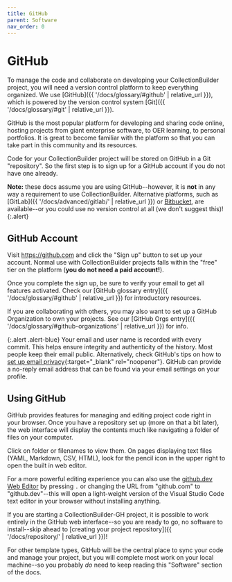 ```yaml
---
title: GitHub
parent: Software
nav_order: 0
---
```


# GitHub

To manage the code and collaborate on developing your CollectionBuilder project, you will need a version control platform to keep everything organized.
We use [GitHub]({{ '/docs/glossary/#github' | relative_url }}), which is powered by the version control system [Git]({{ '/docs/glossary/#git' | relative_url }}).

GitHub is the most popular platform for developing and sharing code online, hosting projects from giant enterprise software, to OER learning, to personal portfolios. 
It is great to become familiar with the platform so that you can take part in this community and its resources.

Code for your CollectionBuilder project will be stored on GitHub in a Git "repository".
So the first step is to sign up for a GitHub account if you do not have one already.

**Note:** these docs assume you are using GitHub--however, it is **not** in any way a requirement to use CollectionBuilder. 
Alternative platforms, such as [GitLab]({{ '/docs/advanced/gitlab/' | relative_url }}) or [Bitbucket](https://bitbucket.org/product), are available--or you could use no version control at all (we don't suggest this)!
{:.alert}

## GitHub Account

Visit <https://github.com> and click the "Sign up" button to set up your account.
Normal use with CollectionBuilder projects falls within the "free" tier on the platform (**you do not need a paid account!**).

Once you complete the sign up, be sure to verify your email to get all features activated.
Check our [GitHub glossary entry]({{ '/docs/glossary/#github' | relative_url }}) for introductory resources.

If you are collaborating with others, you may also want to set up a GitHub Organization to own your projects.
See our [GitHub Orgs entry]({{ '/docs/glossary/#github-organizations' | relative_url }}) for info.

{:.alert .alert-blue}
Your email and user name is recorded with every commit.
This helps ensure integrity and authenticity of the history.
Most people keep their email public. 
Alternatively, check GitHub's tips on how to [set up email privacy](https://help.github.com/en/github/setting-up-and-managing-your-github-user-account/setting-your-commit-email-address#about-commit-email-addresses){:target="_blank" rel="noopener"}. 
GitHub can provide a no-reply email address that can be found via your email settings on your profile.

## Using GitHub

GitHub provides features for managing and editing project code right in your browser. 
Once you have a repository set up (more on that a bit later), the web interface will display the contents much like navigating a folder of files on your computer.

Click on folder or filenames to view them. 
On pages displaying text files (YAML, Markdown, CSV, HTML), look for the pencil icon in the upper right to open the built in web editor.

For a more powerful editing experience you can also use the [github.dev Web Editor](https://docs.github.com/en/codespaces/the-githubdev-web-based-editor) by pressing `.` or changing the URL from "github.com" to "github.dev"--this will open a light-weight version of the Visual Studio Code text editor in your browser without installing anything.

If you are starting a CollectionBuilder-GH project, it is possible to work entirely in the GitHub web interface--so you are ready to go, no software to install--skip ahead to [creating your project repository]({{ '/docs/repository/' | relative_url }})!

For other template types, GitHub will be the central place to sync your code and manage your project, but you will complete most work on your local machine--so you probably *do* need to keep reading this "Software" section of the docs.
